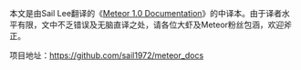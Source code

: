 本文是由Sail Lee翻译的《[Meteor 1.0 Documentation](http://docs.meteor.com/#/full/)》的中译本。由于译者水平有限，文中不乏错误及无脑直译之处，请各位大虾及Meteor粉丝包涵，欢迎斧正。

项目地址：https://github.com/sail1972/meteor_docs